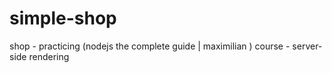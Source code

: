 # simple-shop
shop - practicing (nodejs the complete guide  | maximilian ) course - server-side rendering
